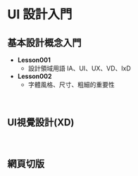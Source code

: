 
# UI 設計入門
## 基本設計概念入門
* **Lesson001**
  * 設計領域用語 IA、UI、UX、VD、IxD 
* **Lesson002**
  * 字體風格、尺寸、粗細的重要性

<br/>

## UI視覺設計(XD)

<br/>

## 網頁切版

<br/>
